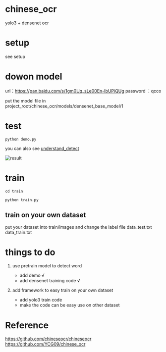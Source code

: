 # chinese_ocr
yolo3 + densenet ocr

# setup 
see setup

# dowon model 
url：https://pan.baidu.com/s/1gm0Uq_sLe00En-IbUPiQUg 
password ：qcco 

put the model file in project_root/chinese_ocr/models/densenet_base_model/1

# test
`python demo.py`

you can also see [understand_detect](https://github.com/bing1zhi2/chinese_ocr/blob/master/chinese_ocr/understand_detect.ipynb)

![result](https://github.com/bing1zhi2/chinese_ocr/blob/master/chinese_ocr/test_result/result.png "result")
# train
`cd train`

`python train.py`

## train on your own dataset
put your dataset into train/images and change the label file data_test.txt data_train.txt

# things to do
1. use pretrain model to detect word
   * add demo   &radic;
   * add densenet training code &radic;
 
2. add framework to easy train on your own dataset
   * add yolo3 train code
   * make the code can be  easy use on other dataset
 
  
   
# Reference
https://github.com/chineseocr/chineseocr
https://github.com/YCG09/chinese_ocr

